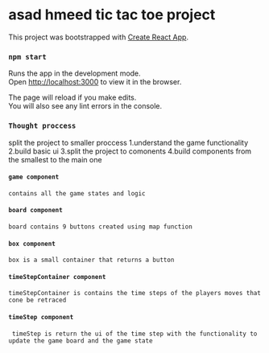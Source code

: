 # asad hmeed tic tac toe project

This project was bootstrapped with [Create React App](https://github.com/facebook/create-react-app).



### `npm start`

Runs the app in the development mode.\
Open [http://localhost:3000](http://localhost:3000) to view it in the browser.

The page will reload if you make edits.\
You will also see any lint errors in the console.

### `Thought proccess`
split the project to smaller proccess
   1.understand the game functionality
   2.build basic ui 
   3.split the project to comonents
   4.build components from the smallest to the main one 

#### `game component`
    contains all the game states and logic 
#### `board component`
    board contains 9 buttons created using map function
#### `box component`
    box is a small container that returns a button 
#### `timeStepContainer component`
    timeStepContainer is contains the time steps of the players moves that cone be retraced
#### `timeStep component`
     timeStep is return the ui of the time step with the functionality to update the game board and the game state
    
    
    
